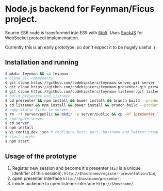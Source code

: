 Node.js backend for Feynman/Ficus project.
==============================================

Source ES6 code is transformed into ES5 with [6to5](https://github.com/6to5/6to5).
Uses [SockJS](https://github.com/sockjs/sockjs-node) for WebSocket protocol implementation.

Currently this is an early prototype, so don't expect it to be hugely useful :)

Installation and running
----------------------------------------------

```bash
$ mkdir feynman && cd feynman
# clone all components
$ git clone https://github.com/codehipsters/feynman-server.git server
$ git clone https://github.com/codehipsters/feynman-presenter.git presenter
$ git clone https://github.com/codehipsters/feynman-listener.git listener
# build presenter and listener
$ cd presenter && npm install && bower install && brunch build --production && cd ..
$ cd listener && npm install && bower install && brunch build --production && cd ..
# copy static files to server
$ rm -rf server/public && mkdir -p server/public && cp -Rf {presenter,listener}/public/. server/public/
# configure server
$ cd server
$ npm install
$ vi config.dev.json # configure host, port, hostname and Twitter credentials
# start server
$ npm start
```

Usage of the prototype
----------------------------------------------

1. Register new session and become it's presenter (`$id` is a unique identifier of this session): `http://$hostname/register-presentation/$id`;
2. open presenter interface `http://$hostname/presenter`;
3. invide audience to open listener interface `http://$hostname/`.
